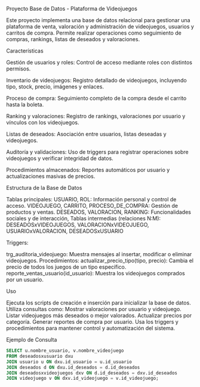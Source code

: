 Proyecto Base de Datos - Plataforma de Videojuegos

Este proyecto implementa una base de datos relacional para gestionar una plataforma de venta, valoración y administración de videojuegos, usuarios y carritos de compra. Permite realizar operaciones como seguimiento de compras, rankings, listas de deseados y valoraciones.

Características

Gestión de usuarios y roles: Control de acceso mediante roles con distintos permisos.

Inventario de videojuegos: Registro detallado de videojuegos, incluyendo tipo, stock, precio, imágenes y enlaces.

Proceso de compra: Seguimiento completo de la compra desde el carrito hasta la boleta.

Ranking y valoraciones: Registro de rankings, valoraciones por usuario y vínculos con los videojuegos.

Listas de deseados: Asociación entre usuarios, listas deseadas y videojuegos.

Auditoría y validaciones: Uso de triggers para registrar operaciones sobre videojuegos y verificar integridad de datos.

Procedimientos almacenados: Reportes automáticos por usuario y actualizaciones masivas de precios.

Estructura de la Base de Datos

Tablas principales:
USUARIO, ROL: Información personal y control de acceso.
VIDEOJUEGO, CARRITO, PROCESO_DE_COMPRA: Gestión de productos y ventas.
DESEADOS, VALORACION, RANKING: Funcionalidades sociales y de interacción,
Tablas intermedias (relaciones N:M):
DESEADOSxVIDEOJUEGOS, VALORACIONxVIDEOJUEGO, USUARIOxVALORACION, DESEADOSxUSUARIO

Triggers:

trg_auditoria_videojuego: Muestra mensajes al insertar, modificar o eliminar videojuegos.
Procedimientos:
actualizar_precio_tipo(tipo, precio): Cambia el precio de todos los juegos de un tipo específico.
reporte_ventas_usuario(id_usuario): Muestra los videojuegos comprados por un usuario.

Uso

Ejecuta los scripts de creación e inserción para inicializar la base de datos.
Utiliza consultas como:
Mostrar valoraciones por usuario y videojuego.
Listar videojuegos más deseados o mejor valorados.
Actualizar precios por categoría.
Generar reportes de compra por usuario.
Usa los triggers y procedimientos para mantener control y automatización del sistema.

Ejemplo de Consulta
```sql
SELECT u.nombre_usuario, v.nombre_videojuego
FROM deseadosxusuario dxu
JOIN usuario u ON dxu.id_usuario = u.id_usuario
JOIN deseados d ON dxu.id_deseados = d.id_deseados
JOIN deseadosxvideojuegos dxv ON d.id_deseados = dxv.id_deseados
JOIN videojuego v ON dxv.id_videojuego = v.id_videojuego;
